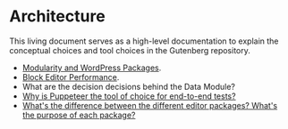 # Architecture

This living document serves as a high-level documentation to explain the conceptual choices and tool choices in the Gutenberg repository.

- [Modularity and WordPress Packages](docs/architecture/modularity.md).
- [Block Editor Performance](docs/architecture/performance.md).
- What are the decision decisions behind the Data Module?
- [Why is Puppeteer the tool of choice for end-to-end tests?](/docs/architecture/automated-testing.md)
- [What's the difference between the different editor packages? What's the purpose of each package?](/docs/architecture/modularity.md#whats-the-difference-between-the-different-editor-packages-whats-the-purpose-of-each-package)

